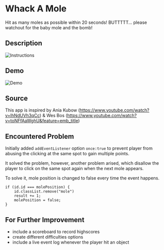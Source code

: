 # Whack A Mole

Hit as many moles as possible within 20 seconds! BUTTTTT... please watchout for the baby mole and the bomb!


## Description

![Instructions](https://user-images.githubusercontent.com/14314165/90623545-30f3de80-e249-11ea-8c32-a419320dea02.png)


## Demo

![Demo](https://user-images.githubusercontent.com/14314165/90622006-1c164b80-e247-11ea-906e-761156155de3.gif)


## Source

This app is inspired by Ania Kubow (https://www.youtube.com/watch?v=lhNdUVh3qCc)
& Wes Bos (https://www.youtube.com/watch?v=toNFfAaWghU&feature=emb_title)

## Encountered Problem

Initially added `addEventListener` option `once:true` to prevent player from abusing the clicking at the same spot to gain multiple points.

It solved the problem, however, another problem arised, which disallow the player to click on the same spot again when the next mole appears.

To solve it, mole position is changed to false every time the event happens.

```
if (id.id === molePosition) {
    id.classList.remove("mole")
    result += 1;
    molePosition = false;
}
```

## For Further Improvement

- include a scoreboard to record highscores
- create different difficulties options
- include a live event log whenever the player hit an object
